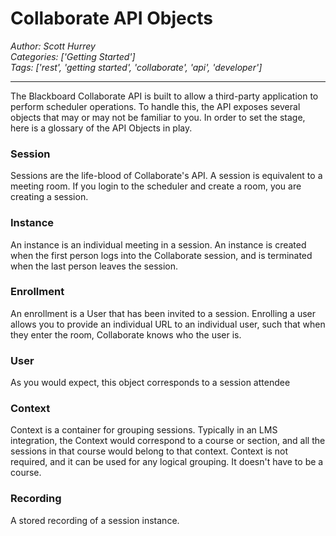 # Collaborate API Objects
*Author: Scott Hurrey*  
*Categories: ['Getting Started']*  
*Tags: ['rest', 'getting started', 'collaborate', 'api', 'developer']*  
<hr />
The Blackboard Collaborate API is built to allow a third-party application to
perform scheduler operations. To handle this, the API exposes several objects
that may or may not be familiar to you. In order to set the stage, here is a
glossary of the API Objects in play.

### Session

Sessions are the life-blood of Collaborate's API. A session is equivalent to a
meeting room. If you login to the scheduler and create a room, you are
creating a session.

### Instance

An instance is an individual meeting in a session. An instance is created when
the first person logs into the Collaborate session, and is terminated when the
last person leaves the session.

### Enrollment

An enrollment is a User that has been invited to a session. Enrolling a user
allows you to provide an individual URL to an individual user, such that when
they enter the room, Collaborate knows who the user is.

### User

As you would expect, this object corresponds to a session attendee

### Context

Context is a container for grouping sessions. Typically in an LMS integration,
the Context would correspond to a course or section, and all the sessions in
that course would belong to that context. Context is not required, and it can
be used for any logical grouping. It doesn't have to be a course.

### Recording

A stored recording of a session instance.

